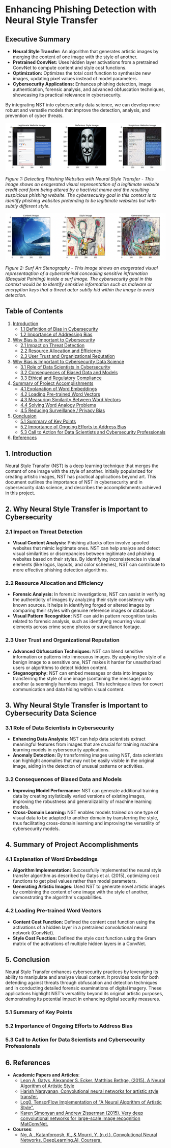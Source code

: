 # Enhancing Phishing Detection with Neural Style Transfer

## Executive Summary

- **Neural Style Transfer:** An algorithm that generates artistic images by merging the content of one image with the style of another.
- **Pretrained ConvNet:** Uses hidden layer activations from a pretrained ConvNet to compute content and style cost functions.
- **Optimization:** Optimizes the total cost function to synthesize new images, updating pixel values instead of model parameters.
- **Cybersecurity Applications:** Enhances phishing detection, image authentication, forensic analysis, and advanced obfuscation techniques, showcasing its practical relevance in cybersecurity.

By integrating NST into cybersecurity data science, we can develop more robust and versatile models that improve the detection, analysis, and prevention of cyber threats.

![nefarious_website_clong](img/website_style_change.png)

*Figure 1: Detecting Phishing Websites with Neural Style Transfer - This image shows an exagerated visual representation of a legitimate website credit card form being altered by a hactivist meme and the resulting suspicious phishing website. The cybersecurity goal in this context is to identify phishing websites pretending to be legitimate websites but with subtly different style.*

![surf_art](img/teahupoo_basquiet_1.png)

*Figure 2: Surf Art Stenography - This image shows an exagerated visual representaqtion of a cybercriminal concealing sensitive infromation (Basquiat Painting) inside a surf image. The cybersecurity goal in this context would be to identify sensitive information such as malware or encryption keys that a threat actor subtly hid within the image to avoid detection.*

## Table of Contents
1. [Introduction](#1-introduction)
   - [1.1 Definition of Bias in Cybersecurity](#11-definition-of-bias-in-cybersecurity)
   - [1.2 Importance of Addressing Bias](#12-importance-of-addressing-bias)
2. [Why Bias is Important to Cybersecurity](#2-why-bias-is-important-to-cybersecurity)
   - [2.1 Impact on Threat Detection](#21-impact-on-threat-detection)
   - [2.2 Resource Allocation and Efficiency](#22-resource-allocation-and-efficiency)
   - [2.3 User Trust and Organizational Reputation](#23-user-trust-and-organizational-reputation)
3. [Why Bias is Important to Cybersecurity Data Science](#3-why-bias-is-important-to-cybersecurity-data-science)
   - [3.1 Role of Data Scientists in Cybersecurity](#31-role-of-data-scientists-in-cybersecurity)
   - [3.2 Consequences of Biased Data and Models](#32-consequences-of-biased-data-and-models)
   - [3.3 Ethical and Regulatory Compliance](#33-ethical-and-regulatory-compliance)
4. [Summary of Project Accomplishments](#4-summary-of-project-accomplishments)
   - [4.1 Explanation of Word Embeddings](#41-explanation-of-word-embeddings)
   - [4.2 Loading Pre-trained Word Vectors](#42-loading-pre-trained-word-vectors)
   - [4.3 Measuring Similarity Between Word Vectors](#43-measuring-similarity-between-word-vectors)
   - [4.4 Solving Word Analogy Problems](#44-solving-word-analogy-problems)
   - [4.5 Reducing Surveillance / Privacy Bias](#45-optional-exercise-on-reducing-gender-bias)
5. [Conclusion](#5-conclusion)
   - [5.1 Summary of Key Points](#51-summary-of-key-points)
   - [5.2 Importance of Ongoing Efforts to Address Bias](#52-importance-of-ongoing-efforts-to-address-bias)
   - [5.3 Call to Action for Data Scientists and Cybersecurity Professionals](#53-call-to-action-for-data-scientists-and-cybersecurity-professionals)
6. [References](#6-references)

## 1. Introduction
Neural Style Transfer (NST) is a deep learning technique that merges the content of one image with the style of another. Initially popularized for creating artistic images, NST has practical applications beyond art. This document outlines the importance of NST in cybersecurity and in cybersecurity data science, and describes the accomplishments achieved in this project.

## 2. Why Neural Style Transfer is Important to Cybersecurity

### 2.1 Impact on Threat Detection
- **Visual Content Analysis:** Phishing attacks often involve spoofed websites that mimic legitimate ones. NST can help analyze and detect visual similarities or discrepancies between legitimate and phishing websites based on their styles. By identifying inconsistencies in visual elements (like logos, layouts, and color schemes), NST can contribute to more effective phishing detection algorithms.

### 2.2 Resource Allocation and Efficiency
- **Forensic Analysis:** In forensic investigations, NST can assist in verifying the authenticity of images by analyzing their style consistency with known sources. It helps in identifying forged or altered images by comparing their styles with genuine reference images or databases.
- **Visual Pattern Recognition:** NST can aid in pattern recognition tasks related to forensic analysis, such as identifying recurring visual elements across crime scene photos or surveillance footage.

### 2.3 User Trust and Organizational Reputation
- **Advanced Obfuscation Techniques:** NST can blend sensitive information or patterns into innocuous images. By applying the style of a benign image to a sensitive one, NST makes it harder for unauthorized users or algorithms to detect hidden content.
- **Steganography:** NST can embed messages or data into images by transferring the style of one image (containing the message) onto another (a seemingly harmless image). This technique allows for covert communication and data hiding within visual content.
  
## 3. Why Neural Style Transfer is Important to Cybersecurity Data Science

### 3.1 Role of Data Scientists in Cybersecurity
- **Enhancing Data Analysis:** NST can help data scientists extract meaningful features from images that are crucial for training machine learning models in cybersecurity applications.
- **Anomaly Detection:** By transforming images using NST, data scientists can highlight anomalies that may not be easily visible in the original image, aiding in the detection of unusual patterns or activities.

### 3.2 Consequences of Biased Data and Models
- **Improving Model Performance:** NST can generate additional training data by creating stylistically varied versions of existing images, improving the robustness and generalizability of machine learning models.
- **Cross-Domain Learning:** NST enables models trained on one type of visual data to be adapted to another domain by transferring the style, thus facilitating cross-domain learning and improving the versatility of cybersecurity models.

## 4. Summary of Project Accomplishments

### 4.1 Explanation of Word Embeddings
- **Algorithm Implementation:** Successfully implemented the neural style transfer algorithm as described by Gatys et al. (2015), optimizing cost functions to get pixel values rather than model parameters.
- **Generating Artistic Images:** Used NST to generate novel artistic images by combining the content of one image with the style of another, demonstrating the algorithm's capabilities.

### 4.2 Loading Pre-trained Word Vectors
- **Content Cost Function:** Defined the content cost function using the activations of a hidden layer in a pretrained convolutional neural network (ConvNet).
- **Style Cost Function:** Defined the style cost function using the Gram matrix of the activations of multiple hidden layers in a ConvNet.

## 5. Conclusion

Neural Style Transfer enhances cybersecurity practices by leveraging its ability to manipulate and analyze visual content. It provides tools for both defending against threats through obfuscation and detection techniques and in conducting detailed forensic examinations of digital imagery. These applications highlight NST's versatility beyond its original artistic purposes, demonstrating its potential impact in enhancing digital security measures.

### 5.1 Summary of Key Points

### 5.2 Importance of Ongoing Efforts to Address Bias

### 5.3 Call to Action for Data Scientists and Cybersecurity Professionals

## 6. References

- **Academic Papers and Articles**:
  - [Leon A. Gatys, Alexander S. Ecker, Matthias Bethge, (2015). A Neural Algorithm of Artistic Style](https://arxiv.org/abs/1508.06576)
  - [Harish Narayanan, Convolutional neural networks for artistic style transfer.](https://harishnarayanan.org/writing/artistic-style-transfer/)
  - [Log0, TensorFlow Implementation of "A Neural Algorithm of Artistic Style".](https://www.chioka.in/tensorflow-implementation-neural-algorithm-of-artistic-style)
  - [Karen Simonyan and Andrew Zisserman (2015). Very deep convolutional networks for large-scale image recognition
MatConvNet.
](https://arxiv.org/pdf/1409.1556)
- **Courses**:
  - [Ng, A., Katanforoosh, K., & Mourri, Y. (n.d.). Convolutional Neural Networks. DeepLearning.AI, Coursera.](https://www.coursera.org/learn/convolutional-neural-networks)




